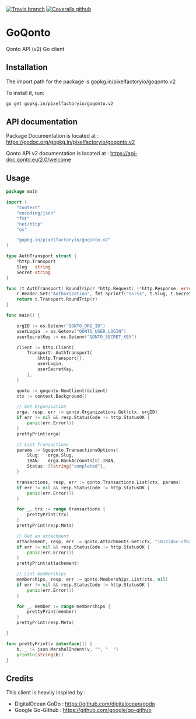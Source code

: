 [![Travis branch](https://img.shields.io/travis/pixelfactoryio/goqonto/v2.svg?style=flat-square)](https://travis-ci.org/pixelfactoryio/goqonto)
[![Coveralls github](https://img.shields.io/coveralls/github/pixelfactoryio/goqonto.svg?style=flat-square)](https://coveralls.io/github/pixelfactoryio/goqonto)

# GoQonto
Qonto API (v2) Go client

## Installation

The import path for the package is gopkg.in/pixelfactoryio/goqonto.v2

To install it, run:

```bash
go get gopkg.in/pixelfactoryio/goqonto.v2
```

## API documentation

Package Documentation is located at : https://godoc.org/gopkg.in/pixelfactoryio/goqonto.v2

Qonto API v2 documentation is located at : https://api-doc.qonto.eu/2.0/welcome

## Usage

```go
package main

import (
	"context"
	"encoding/json"
	"fmt"
	"net/http"
	"os"

	"gopkg.in/pixelfactoryio/goqonto.v2"
)

type AuthTransport struct {
	*http.Transport
	Slug   string
	Secret string
}

func (t AuthTransport) RoundTrip(r *http.Request) (*http.Response, error) {
	r.Header.Set("Authorization", fmt.Sprintf("%s:%s", t.Slug, t.Secret))
	return t.Transport.RoundTrip(r)
}

func main() {

	orgID := os.Getenv("QONTO_ORG_ID")
	userLogin := os.Getenv("QONTO_USER_LOGIN")
	userSecretKey := os.Getenv("QONTO_SECRET_KEY")

	client := http.Client{
		Transport: AuthTransport{
			&http.Transport{},
			userLogin,
			userSecretKey,
		},
	}

	qonto := goqonto.NewClient(&client)
	ctx := context.Background()

	// Get Organisation
	orga, resp, err := qonto.Organizations.Get(ctx, orgID)
	if err != nil && resp.StatusCode != http.StatusOK {
		panic(err.Error())
	}
	prettyPrint(orga)

	// List Transactions
	params := &goqonto.TransactionsOptions{
		Slug:   orga.Slug,
		IBAN:   orga.BankAccounts[0].IBAN,
		Status: []string{"completed"},
	}

	transactions, resp, err := qonto.Transactions.List(ctx, params)
	if err != nil && resp.StatusCode != http.StatusOK {
		panic(err.Error())
	}

	for _, trx := range transactions {
		prettyPrint(trx)
	}
	prettyPrint(resp.Meta)

	// Get an attachment
	attachement, resp, err := qonto.Attachments.Get(ctx, "1812345c-cf62-49a0-bbb0-f654321678")
	if err != nil && resp.StatusCode != http.StatusOK {
		panic(err.Error())
	}
	prettyPrint(attachement)

	// List memberships
	memberships, resp, err := qonto.Memberships.List(ctx, nil)
	if err != nil && resp.StatusCode != http.StatusOK {
		panic(err.Error())
	}

	for _, member := range memberships {
		prettyPrint(member)
	}
	prettyPrint(resp.Meta)

}

func prettyPrint(v interface{}) {
	b, _ := json.MarshalIndent(v, "", "  ")
	println(string(b))
}
```

## Credits

This client is heavily inspired by :
- DigitalOcean GoDo : https://github.com/digitalocean/godo
- Google Go-Github : https://github.com/google/go-github
